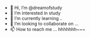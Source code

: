 - 👋 Hi, I’m @dreamofstudy
- 👀 I’m interested in study
- 🌱 I’m currently learning ..
- 💞️ I’m looking to collaborate on ...
- 📫 How to reach me ...
hhhhhhh~~~

<!---
dreamofstudy/dreamofstudy is a ✨ special ✨ repository because its `README.md` (this file) appears on your GitHub profile.
You can click the Preview link to take a look at your changes.
--->
